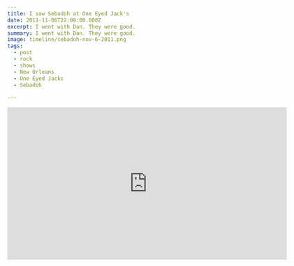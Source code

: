 ```yaml
---
title: I saw Sebadoh at One Eyed Jack's
date: 2011-11-06T22:00:00.000Z
excerpt: I went with Dan. They were good.
summary: I went with Dan. They were good.
image: timeline/sebadoh-nov-6-2011.png
tags:
  - post 
  - rock
  - shows
  - New Orleans
  - One Eyed Jacks
  - Sebadoh
  
---
```


<iframe width="640" height="350" src="https://www.youtube.com/embed/MwPA4A1iAEs" frameborder="0" allow="accelerometer; autoplay; encrypted-media; gyroscope; picture-in-picture" allowfullscreen></iframe>